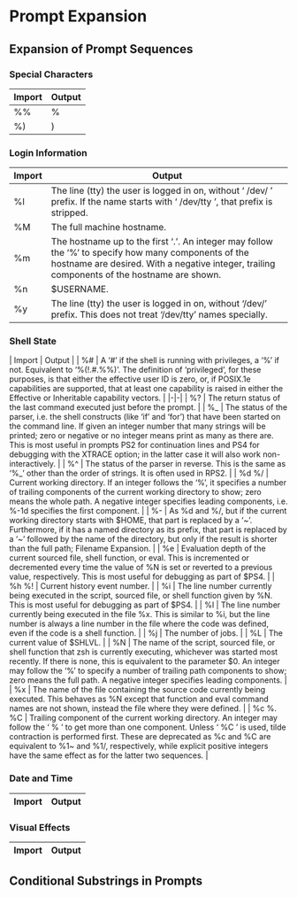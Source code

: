 # Prompt Expansion

## Expansion of Prompt Sequences

### Special Characters

| Import | Output |
|--------|--------|
| %%     | %      |
| %)     | )      |

### Login Information

| Import | Output |
|--------|--------|
| %l | The line (tty) the user is logged in on, without ‘ /dev/ ’ prefix. If the name starts with ‘ /dev/tty ’, that prefix is stripped.                                                                   |
| %M | The full machine hostname.                                                                                                                                                                          |
| %m | The hostname up to the first ‘.’. An integer may follow the ‘%’ to specify how many components of the hostname are desired. With a negative integer, trailing components of the hostname are shown. |
| %n | $USERNAME.                                                                                                                                                                                          |
| %y | The line (tty) the user is logged in on, without ‘/dev/’ prefix. This does not treat ‘/dev/tty’ names specially.                                                                                    |

### Shell State

| Import | Output |
| %# | A ‘#’ if the shell is running with privileges, a ‘%’ if not. Equivalent to ‘%(!.#.%%)’. The definition of ‘privileged’, for these purposes, is that either the effective user ID is zero, or, if POSIX.1e capabilities are supported, that at least one capability is raised in either the Effective or Inheritable capability vectors. |
|-|-|
| %? | The return status of the last command executed just before the prompt. |
| %_ | The status of the parser, i.e. the shell constructs (like ‘if’ and ‘for’) that have been started on the command line. If given an integer number that many strings will be printed; zero or negative or no integer means print as many as there are. This is most useful in prompts PS2 for continuation lines and PS4 for debugging with the XTRACE option; in the latter case it will also work non-interactively. |
| %^ | The status of the parser in reverse. This is the same as ‘%\_’ other than the order of strings. It is often used in RPS2. |
| %d %/ | Current working directory. If an integer follows the ‘%’, it specifies a number of trailing components of the current working directory to show; zero means the whole path. A negative integer specifies leading components, i.e. %-1d specifies the first component. |
| %- | As %d and %/, but if the current working directory starts with $HOME, that part is replaced by a ‘~’. Furthermore, if it has a named directory as its prefix, that part is replaced by a ‘~’ followed by the name of the directory, but only if the result is shorter than the full path; Filename Expansion. |
| %e | Evaluation depth of the current sourced file, shell function, or eval. This is incremented or decremented every time the value of %N is set or reverted to a previous value, respectively. This is most useful for debugging as part of $PS4. |
| %h %! | Current history event number. |
| %i | The line number currently being executed in the script, sourced file, or shell function given by %N. This is most useful for debugging as part of $PS4. |
| %I | The line number currently being executed in the file %x. This is similar to %i, but the line number is always a line number in the file where the code was defined, even if the code is a shell function. |
| %j | The number of jobs. |
| %L | The current value of $SHLVL. |
| %N | The name of the script, sourced file, or shell function that zsh is currently executing, whichever was started most recently. If there is none, this is equivalent to the parameter $0. An integer may follow the ‘%’ to specify a number of trailing path components to show; zero means the full path. A negative integer specifies leading components. |
| %x | The name of the file containing the source code currently being executed. This behaves as %N except that function and eval command names are not shown, instead the file where they were defined. |
| %c %. %C | Trailing component of the current working directory. An integer may follow the ‘ % ’ to get more than one component. Unless ‘ %C ’ is used, tilde contraction is performed first. These are deprecated as   %c   and   %C   are equivalent to   %1~   and   %1/, respectively, while explicit positive integers have the same effect as for the latter two sequences. |

### Date and Time

| Import | Output |
|--------|--------|

### Visual Effects

| Import | Output |
|--------|--------|

## Conditional Substrings in Prompts
